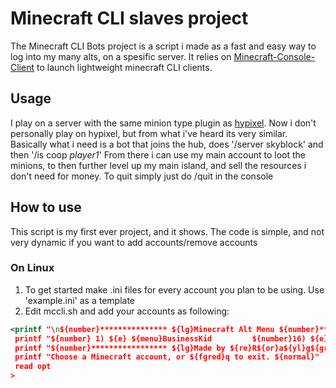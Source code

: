 Minecraft CLI slaves project
========================

The Minecraft CLI Bots project is a script i made as a fast and easy way to log into my many alts,
on a spesific server. It relies on [Minecraft-Console-Client](https://github.com/ORelio/Minecraft-Console-Client) to launch lightweight minecraft CLI clients.

## Usage

I play on a server with the same minion type plugin as [hypixel](https://hypixel-skyblock.fandom.com/wiki/Minions). Now i don't personally play on hypixel, but from what i've heard its very similar. Basically what i need is a bot that joins the hub, does '/server skyblock' and then '/is coop *player1*'
From there i can use my main account to loot the minions, to then further level up my main island, and sell the resources i don't need for money.
To quit simply just do /quit in the console

## How to use

This script is my first ever project, and it shows. The code is simple, and not very dynamic if you want to add accounts/remove accounts

### On Linux

1. To get started make .ini files for every account you plan to be using. Use 'example.ini' as a template
2. Edit mccli.sh and add your accounts as following:

```xml
<printf "\n${number}*************** ${lg}Minecraft Alt Menu ${number}****************${normal}\n"
 printf "${number} 1) ${e} ${menu}BusinessKid         ${number}16) ${e} ${menu}GrunesEi ${normal}\n"
 printf "${number}***************** ${lg}Made by ${re}R${or}a${yl}g${gr}g${bl}e${pu}_ ${number}******************${normal}\n"
 printf "Choose a Minecraft account, or ${fgred}q to exit. ${normal}"
 read opt
>
